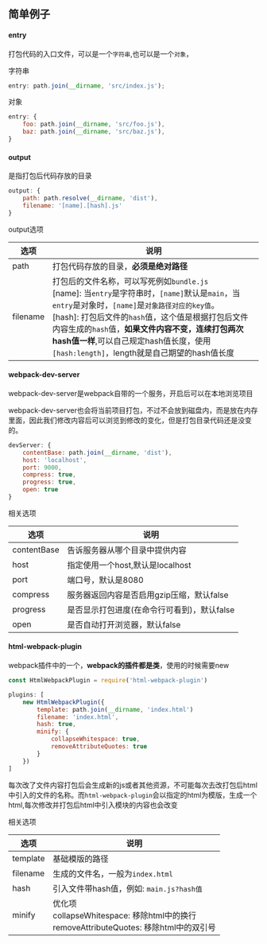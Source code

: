 ## 简单例子

#### entry

打包代码的入口文件，可以是一个`字符串`,也可以是一个`对象`，

字符串

```javascript
entry: path.join(__dirname, 'src/index.js');
```
对象

```javascript
entry: {
    foo: path.join(__dirname, 'src/foo.js'),
    baz: path.join(__dirname, 'src/baz.js'),
}
```

#### output

是指打包后代码存放的目录

```javascript
output: {
    path: path.resolve(__dirname, 'dist'),
    filename: '[name].[hash].js'
}
```
output选项

|选项|说明|
|--|--|
|path|打包代码存放的目录，**必须是绝对路径**|
|filename|打包后的文件名称，可以写死例如`bundle.js`<br>[name]: 当`entry`是字符串时，`[name]`默认是`main`，当`entry`是对象时，`[name]`是`对象路径对应的key值`。<br>[hash]: 打包后文件的`hash`值，这个值是根据打包后文件内容生成的`hash`值，**如果文件内容不变，连续打包两次hash值一样**,可以自己规定hash值长度，使用`[hash:length]`，length就是自己期望的hash值长度|

#### webpack-dev-server

webpack-dev-server是webpack自带的一个服务，开启后可以在本地浏览项目

webpack-dev-server也会将当前项目打包，不过不会放到磁盘内，而是放在内存里面，因此我们修改内容后可以浏览到修改的变化，但是打包目录代码还是没变的。

```javascript
devServer: {
    contentBase: path.join(__dirname, 'dist'),
    host: 'localhost',
    port: 9000,
    compress: true,
    progress: true,
    open: true
}
```

相关选项

|选项|说明|
|--|--|
|contentBase|告诉服务器从哪个目录中提供内容|
|host|指定使用一个host,默认是localhost|
|port|端口号，默认是8080|
|compress|服务器返回内容是否启用gzip压缩，默认false|
|progress|是否显示打包进度(在命令行可看到)，默认false|
|open|是否自动打开浏览器，默认false|

#### html-webpack-plugin

webpack插件中的一个，**webpack的插件都是类**，使用的时候需要new

```javascript
const HtmlWebpackPlugin = require('html-webpack-plugin')

plugins: [
    new HtmlWebpackPlugin({
        template: path.join(__dirname, 'index.html')
        filename: 'index.html',
        hash: true,
        minify: {
            collapseWhitespace: true,
            removeAttributeQuotes: true
        }
    })
]
```

每次改了文件内容打包后会生成新的js或者其他资源，不可能每次去改打包后html中引入的文件的名称。而`html-webpack-plugin`会以指定的html为模版，生成一个html,每次修改并打包后html中引入模块的内容也会改变

相关选项

|选项|说明|
|--|--|
|template|基础模版的路径|
|filename|生成的文件名，一般为`index.html`|
|hash|引入文件带hash值，例如: `main.js?hash值`|
|minify|优化项<br>collapseWhitespace: 移除html中的换行<br>removeAttributeQuotes: 移除html中的双引号|
